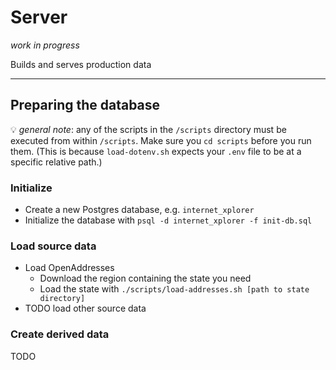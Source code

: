 # Server

_work in progress_

Builds and serves production data

---

## Preparing the database

💡 *general note*: any of the scripts in the `/scripts` directory must be executed from within `/scripts`. Make sure you `cd scripts` before you run them. (This is because `load-dotenv.sh` expects your `.env` file to be at a specific relative path.)

### Initialize

- Create a new Postgres database, e.g. `internet_xplorer`
- Initialize the database with `psql -d internet_xplorer -f init-db.sql`

### Load source data

- Load OpenAddresses
  - Download the region containing the state you need
  - Load the state with `./scripts/load-addresses.sh [path to state directory]`
- TODO load other source data

### Create derived data

TODO
